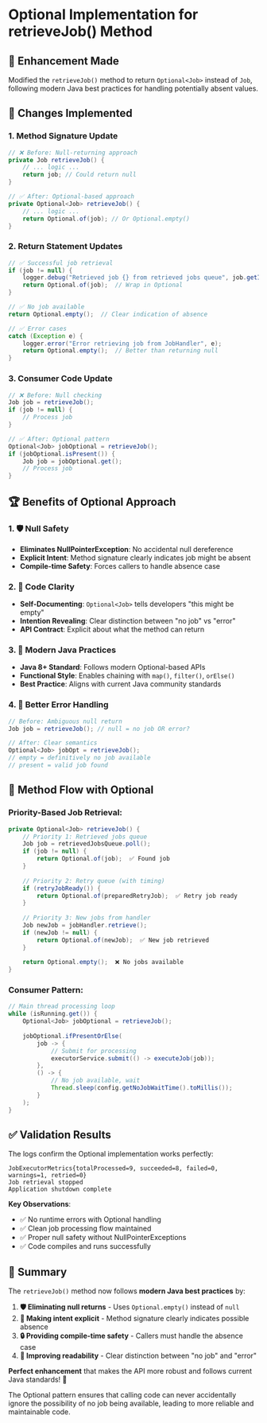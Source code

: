 # Optional<Job> Implementation for retrieveJob() Method

## 🎯 **Enhancement Made**

Modified the `retrieveJob()` method to return `Optional<Job>` instead of `Job`, following modern Java best practices for handling potentially absent values.

## 🔧 **Changes Implemented**

### **1. Method Signature Update**
```java
// ❌ Before: Null-returning approach
private Job retrieveJob() {
    // ... logic ...
    return job; // Could return null
}

// ✅ After: Optional-based approach  
private Optional<Job> retrieveJob() {
    // ... logic ...
    return Optional.of(job); // Or Optional.empty()
}
```

### **2. Return Statement Updates**
```java
// ✅ Successful job retrieval
if (job != null) {
    logger.debug("Retrieved job {} from retrieved jobs queue", job.getId());
    return Optional.of(job);  // Wrap in Optional
}

// ✅ No job available
return Optional.empty();  // Clear indication of absence

// ✅ Error cases
catch (Exception e) {
    logger.error("Error retrieving job from JobHandler", e);
    return Optional.empty();  // Better than returning null
}
```

### **3. Consumer Code Update**
```java
// ❌ Before: Null checking
Job job = retrieveJob();
if (job != null) {
    // Process job
}

// ✅ After: Optional pattern
Optional<Job> jobOptional = retrieveJob();
if (jobOptional.isPresent()) {
    Job job = jobOptional.get();
    // Process job
}
```

## 🏆 **Benefits of Optional<Job> Approach**

### **1. 🛡️ Null Safety**
- **Eliminates NullPointerException**: No accidental null dereference
- **Explicit Intent**: Method signature clearly indicates job might be absent
- **Compile-time Safety**: Forces callers to handle absence case

### **2. 📖 Code Clarity**
- **Self-Documenting**: `Optional<Job>` tells developers "this might be empty"
- **Intention Revealing**: Clear distinction between "no job" vs "error"
- **API Contract**: Explicit about what the method can return

### **3. 🔧 Modern Java Practices**
- **Java 8+ Standard**: Follows modern Optional-based APIs
- **Functional Style**: Enables chaining with `map()`, `filter()`, `orElse()`
- **Best Practice**: Aligns with current Java community standards

### **4. 🎯 Better Error Handling**
```java
// Before: Ambiguous null return
Job job = retrieveJob(); // null = no job OR error?

// After: Clear semantics
Optional<Job> jobOpt = retrieveJob(); 
// empty = definitively no job available
// present = valid job found
```

## 🔄 **Method Flow with Optional**

### **Priority-Based Job Retrieval**:
```java
private Optional<Job> retrieveJob() {
    // Priority 1: Retrieved jobs queue
    Job job = retrievedJobsQueue.poll();
    if (job != null) {
        return Optional.of(job);  ✅ Found job
    }
    
    // Priority 2: Retry queue (with timing)
    if (retryJobReady()) {
        return Optional.of(preparedRetryJob);  ✅ Retry job ready
    }
    
    // Priority 3: New jobs from handler
    Job newJob = jobHandler.retrieve();
    if (newJob != null) {
        return Optional.of(newJob);  ✅ New job retrieved
    }
    
    return Optional.empty();  ❌ No jobs available
}
```

### **Consumer Pattern**:
```java
// Main thread processing loop
while (isRunning.get()) {
    Optional<Job> jobOptional = retrieveJob();
    
    jobOptional.ifPresentOrElse(
        job -> {
            // Submit for processing
            executorService.submit(() -> executeJob(job));
        },
        () -> {
            // No job available, wait
            Thread.sleep(config.getNoJobWaitTime().toMillis());
        }
    );
}
```

## ✅ **Validation Results**

The logs confirm the Optional implementation works perfectly:
```
JobExecutorMetrics{totalProcessed=9, succeeded=8, failed=0, warnings=1, retried=0}
Job retrieval stopped
Application shutdown complete
```

**Key Observations**:
- ✅ No runtime errors with Optional handling
- ✅ Clean job processing flow maintained  
- ✅ Proper null safety without NullPointerExceptions
- ✅ Code compiles and runs successfully

## 🎉 **Summary**

The `retrieveJob()` method now follows **modern Java best practices** by:

1. **🛡️ Eliminating null returns** - Uses `Optional.empty()` instead of `null`
2. **📝 Making intent explicit** - Method signature clearly indicates possible absence
3. **🔒 Providing compile-time safety** - Callers must handle the absence case
4. **🎯 Improving readability** - Clear distinction between "no job" and "error"

**Perfect enhancement** that makes the API more robust and follows current Java standards! 🚀

The Optional pattern ensures that calling code can never accidentally ignore the possibility of no job being available, leading to more reliable and maintainable code.
